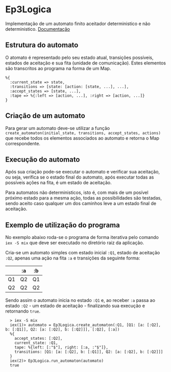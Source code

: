 # Ep3Logica

Implementação de um automato finito aceitador deterministico e não deterministico.
[Documentação](./doc/index.html)

## Estrutura do automato

O atomato é representado pelo seu estado atual, transições possíveis, estados de aceitação e sua fita (unidade de comunicação).
Estes elementos são transcritos ao programa na forma de um Map.

```
%{
  :current_state => state, 
  :transitions => [state: [action: [state, ...], ...],
  :accept_states => [state, ...],
  :tape => %{:left => [action, ...], :right => [action, ...]}
}
```

## Criação de um automato

Para gerar um automato deve-se utilizar a função `create_automaton(initial_state, transitions, accept_states, actions)` que recebe todos os elementos associados ao automato e retorna o Map correspondente.

## Execução do automato

Após sua criação pode-se executar o automato e verificar sua aceitação, ou seja, verifica se o estado final do automato, após executar todas as possíveis ações na fita, é um estado de aceitação.

Para automatos não deterministicos, isto é, com mais de um posível próximo estado para a mesma ação, todas as possibilidades são testadas, sendo aceito caso qualquer um dos caminhos leve a um estado final de aceitação.


## Exemplo de utilização do programa

No exemplo abaixo roda-se o programa de forma iterativa pelo comando ```iex -S mix``` que deve ser executado no diretório raiz da aplicação.

Cria-se um automato simples com estado inicial `:Q1`, estado de aceitação `:Q2`, apenas uma ação na fita `:a` e transições da seguinte forma:

|    | :a | :b |
|----|----|----|
| Q1 | Q2 | Q1 |
| Q2 | Q2 | Q2 |


Sendo assim o automato inicia no estado `:Q1` e, ao receber `:a` passa ao estado `:Q2` - um estado de aceitação - finalizando sua execução e retornando `true`.

```
  > iex -S mix
  iex(1)> automato = Ep3Logica.create_automaton(:Q1, [Q1: [a: [:Q2], b: [:Q1]], Q2: [a: [:Q2], b: [:Q2]]], [:Q2], [:a])
  %{
    accept_states: [:Q2],
    current_state: :Q1,
    tape: %{left: [:"$"], right: [:a, :"$"]},
    transitions: [Q1: [a: [:Q2], b: [:Q1]], Q2: [a: [:Q2], b: [:Q2]]]
  }
  iex(2)> Ep3Logica.run_automaton(automato)
  true
```

